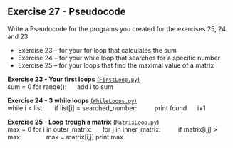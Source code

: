## Exercise 27 - Pseudocode

Write a Pseudocode for the programs you created for the exercises 25, 24 and 23
* Exercise 23 – for your for loop that calculates the sum
* Exercise 24 – for your while loop that searches for a specific number
* Exercise 25 – for your loops that find the maximal value of a matrix

**Exercise 23 - Your first loops** [(`FirstLoop.py`)](https://github.com/rominafernandez/Python_Loops/blob/master/FirstLoop.py)  
sum = 0
for range():
&nbsp;&nbsp;&nbsp;&nbsp; add i to sum

**Exercise 24 - 3 while loops** [(`WhileLoops.py`)](https://github.com/rominafernandez/Python_Loops/blob/master/WhileLoops.py)  
while i < list:
&nbsp;&nbsp;&nbsp;&nbsp; if list[i] = searched_number:
&nbsp;&nbsp;&nbsp;&nbsp;&nbsp;&nbsp;&nbsp;&nbsp; print found
&nbsp;&nbsp;&nbsp;&nbsp; i+1

**Exercise 25 - Loop trough a matrix** [(`MatrixLoop.py`)](https://github.com/rominafernandez/Python_Loops/blob/master/MatrixLoop.py)  
max = 0
for i in outer_matrix:
&nbsp;&nbsp;&nbsp;&nbsp; for j in inner_matrix:
&nbsp;&nbsp;&nbsp;&nbsp;&nbsp;&nbsp;&nbsp;&nbsp; if matrix[i,j] > max:
&nbsp;&nbsp;&nbsp;&nbsp;&nbsp;&nbsp;&nbsp;&nbsp;&nbsp;&nbsp;&nbsp;&nbsp; max = matrix[i,j]
print max
